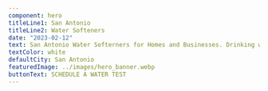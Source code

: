 ```yaml
---
component: hero
titleLine1: San Antonio
titleLine2: Water Softeners
date: "2023-02-12"
text: San Antonio Water Softerners for Homes and Businesses. Drinking water treatement systems in ${city}. Sales, Installation and Service for Whole House Water Filtration Systems and RO Systems in ${city}
textColor: white
defaultCity: San Antonio
featuredImage: ../images/hero_banner.webp
buttonText: SCHEDULE A WATER TEST
---
```

